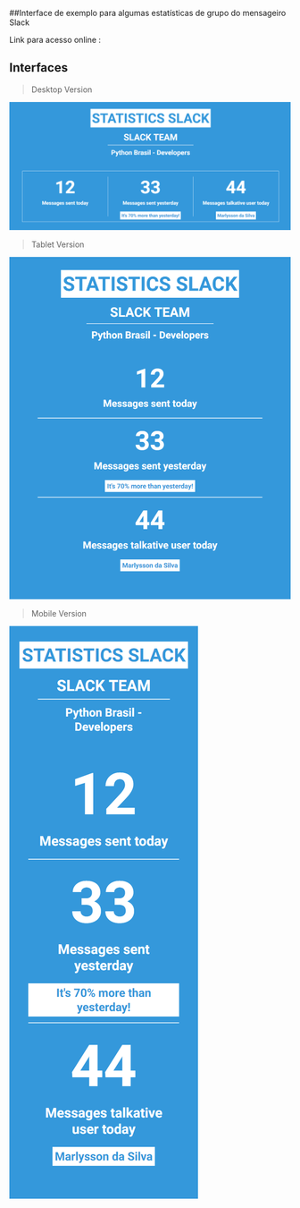 ##Interface de exemplo para algumas estatísticas de grupo do mensageiro Slack

Link para acesso online :


## Interfaces

> Desktop Version

!["Desktop Version"](screens/desktop-version.png)

> Tablet Version

!["Tablet Version"](screens/middle-version.png)

> Mobile Version

!["Mobile Version"](screens/mobile-version.png)